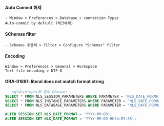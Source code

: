 #### Auto Commit 해제

```
- Window > Preferences > Database > connection Types
Auto-commit by default (체크해제)
```

#### SChemas filter

```
- Schemas 우클릭 > Filter > Configure "Schemas" filter
```


#### Encoding

```
Window > Preferences > General > Workspace
Text file encoding > UTF-8
```

#### ORA-01861: literal does not match format string

```sql
-- sqldeveloper와 달리 Dbeaver
SELECT * FROM NLS_SESSION_PARAMETERS WHERE PARAMETER = 'NLS_DATE_FORMAT';
SELECT * FROM NLS_INSTANCE_PARAMETERS WHERE PARAMETER = 'NLS_DATE_FORMAT';
SELECT * FROM NLS_DATABASE_PARAMETERS WHERE PARAMETER = 'NLS_DATE_FORMAT';

ALTER SESSION SET NLS_DATE_FORMAT = 'YYYY-MM-DD';
ALTER SESSION SET NLS_DATE_FORMAT = 'YYYY-MM-DD HH24:MI:SS';

```
